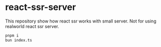 # react-ssr-server

This repository show how react ssr works with small server. Not for using realworld react ssr server.

```bash
pnpm i
bun index.ts
```
